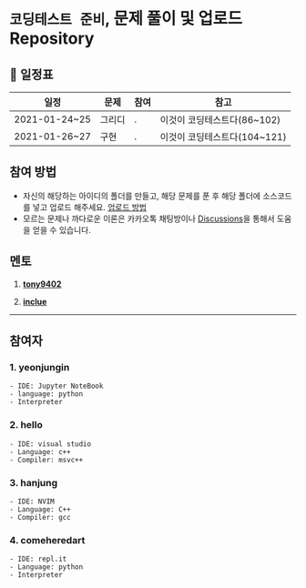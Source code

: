#  `코딩테스트 준비`, 문제 풀이 및 업로드 Repository



## 📅 일정표


|일정      |     문제| 참여 | 참고 |
|--------|----------|-----|-----|
|2021-01-24~25|그리디| . |이것이 코딩테스트다(86~102)|
|2021-01-26~27|구현| . |이것이 코딩테스트다(104~121)|



## 참여 방법
- 자신의 해당하는 아이디의 폴더를 만들고, 해당 문제를 푼 후 해당 폴더에 소스코드를 넣고 업로드 해주세요. [업로드 방법](https://github.com/hanjiung/AlgorithmCode/wiki)
- 모르는 문제나 까다로운 이론은 카카오톡 채팅방이나 [Discussions](https://github.com/hanjiung/AlgorithmCode/discussions)을 통해서 도움을 얻을 수 있습니다.


## 멘토

1. [**tony9402**](https://github.com/tony9402)

2. [**inclue**](https://github.com/inclue)


---
## 참여자

### 1. yeonjungin
    - IDE: Jupyter NoteBook
    - language: python
    - Interpreter


### 2. hello
    - IDE: visual studio
    - Language: c++
    - Compiler: msvc++

### 3. hanjung
    - IDE: NVIM
    - Language: C++
    - Compiler: gcc


### 4. comeheredart
    - IDE: repl.it
    - Language: python
    - Interpreter


